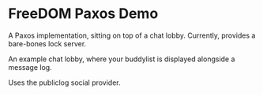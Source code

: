 FreeDOM Paxos Demo
=================

A Paxos implementation, sitting on top of a chat lobby.  Currently, provides a bare-bones lock server.

An example chat lobby, where your buddylist is displayed alongside a message log.

Uses the publiclog social provider.